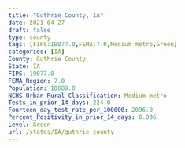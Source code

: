 ```yaml
---
title: "Guthrie County, IA"
date: 2021-04-27
draft: false
type: county
tags: [FIPS:19077.0,FEMA:7.0,Medium metro,Green]
categories: [IA]
County: Guthrie County
State: IA
FIPS: 19077.0
FEMA_Region: 7.0
Population: 10689.0
NCHS_Urban_Rural_Classification: Medium metro
Tests_in_prior_14_days: 224.0
Fourteen_day_test_rate_per_100000: 2096.0
Percent_Positivity_in_prior_14_days: 0.036
Level: Green
url: /states/IA/guthrie-county
---
```



